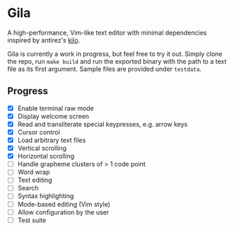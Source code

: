 # Gila
A high-performance, Vim-like text editor with minimal dependencies inspired by antirez's
[kilo](https://github.com/antirez/kilo).

Gila is currently a work in progress, but feel free to try it out. Simply clone the repo, run `make
build` and run the exported binary with the path to a text file as its first argument. Sample files
are provided under `testdata`.

## Progress
- [x] Enable terminal raw mode
- [x] Display welcome screen
- [x] Read and transliterate special keypresses, e.g. arrow keys
- [x] Cursor control
- [x] Load arbitrary text files
- [x] Vertical scrolling
- [x] Horizontal scrolling
- [ ] Handle grapheme clusters of > 1 code point
- [ ] Word wrap
- [ ] Text editing
- [ ] Search
- [ ] Syntax highlighting
- [ ] Mode-based editing (Vim style)
- [ ] Allow configuration by the user
- [ ] Test suite
